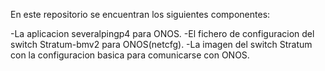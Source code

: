 En este repositorio se encuentran los siguientes componentes:

-La aplicacion severalpingp4 para ONOS.
-El fichero de configuracion del switch Stratum-bmv2 para ONOS(netcfg).
-La imagen del switch Stratum con la configuracion basica para comunicarse con ONOS.
